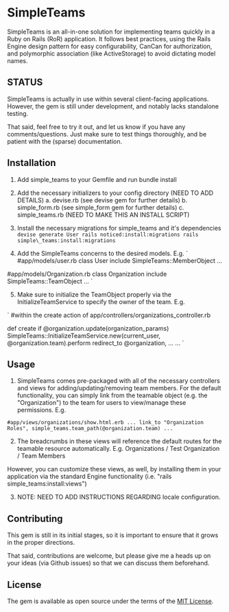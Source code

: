 # SimpleTeams
SimpleTeams is an all-in-one solution for implementing teams quickly in a Ruby on Rails (RoR) application. It follows best practices, using the Rails Engine design pattern for easy configurability, CanCan for authorization, and polymorphic association (like ActiveStorage) to avoid dictating model names.

## STATUS
SimpleTeams is actually in use within several client-facing applications. However, the gem is still under development, and notably lacks standalone testing.

That said, feel free to try it out, and let us know if you have any comments/questions. Just make sure to test things thoroughly, and be patient with the (sparse) documentation.

## Installation
1. Add simple\_teams to your Gemfile and run bundle install

2. Add the necessary initializers to your config directory (NEED TO ADD DETAILS)
a. devise.rb (see devise gem for further details)
b. simple\_form.rb (see simple\_form gem for further details)
c. simple\_teams.rb (NEED TO MAKE THIS AN INSTALL SCRIPT)

3. Install the necessary migrations for simple\_teams and it's dependencies
`
devise generate User
rails noticed:install:migrations
rails simple\_teams:install:migrations
`

4. Add the SimpleTeams concerns to the desired models. E.g.
`
#app/models/user.rb
class User
  include SimpleTeams::MemberObject
...

#app/models/Organization.rb
class Organization
  include SimpleTeams::TeamObject
...
`

5. Make sure to initialize the TeamObject properly via the InitializeTeamService to specify the owner of the team. E.g.

`
#within the create action of app/controllers/organizations_controller.rb

def create
  if @organization.update(organization_params)
    SimpleTeams::InitializeTeamService.new(current_user, @organization.team).perform
    redirect_to @organization, ...
...
`

## Usage
1. SimpleTeams comes pre-packaged with all of the necessary controllers and views for adding/updating/removing team members. For the default functionality, you can simply link from the teamable object (e.g. the "Organization") to the team for users to view/manage these permissions. E.g.

`
#app/views/organizations/show.html.erb
...
link_to "Organization Roles", simple_teams.team_path(@organization.team)
...
`

2. The breadcrumbs in these views will reference the default routes for the teamable resource automatically. E.g.
Organizations / Test Organization / Team Members

However, you can customize these views, as well, by installing them in your application via the standard Engine functionality (i.e. "rails simple\_teams:install:views")

3. NOTE: NEED TO ADD INSTRUCTIONS REGARDING locale configuration.

## Contributing
This gem is still in its initial stages, so it is important to ensure that it grows in the proper directions.

That said, contributions are welcome, but please give me a heads up on your ideas (via Github issues) so that we can discuss them beforehand.

## License
The gem is available as open source under the terms of the [MIT License](https://opensource.org/licenses/MIT).
